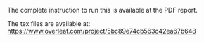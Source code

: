 The complete instruction to run this  is available at the PDF report.


The tex files are available at:
https://www.overleaf.com/project/5bc89e74cb563c42ea67b648
